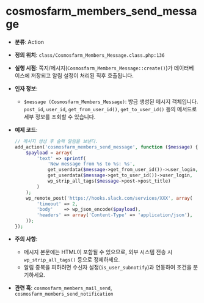 ﻿# cosmosfarm_members_send_message

- **분류**: Action
- **정의 위치**: `class/Cosmosfarm_Members_Message.class.php:136`
- **실행 시점**: 쪽지/메시지(`Cosmosfarm_Members_Message::create()`)가 데이터베이스에 저장되고 알림 설정이 처리된 직후 호출됩니다.
- **인자 정보**:
  - `$message (Cosmosfarm_Members_Message)`: 방금 생성된 메시지 객체입니다. `post_id`, `user_id`, `get_from_user_id()`, `get_to_user_id()` 등의 메서드로 세부 정보를 조회할 수 있습니다.
- **예제 코드**:

  ```php
  // 메시지 생성 후 슬랙 알림을 보낸다.
  add_action('cosmosfarm_members_send_message', function ($message) {
      $payload = array(
          'text' => sprintf(
              'New message from %s to %s: %s',
              get_userdata($message->get_from_user_id())->user_login,
              get_userdata($message->get_to_user_id())->user_login,
              wp_strip_all_tags($message->post->post_title)
          )
      );
      wp_remote_post('https://hooks.slack.com/services/XXX', array(
          'timeout' => 2,
          'body'    => wp_json_encode($payload),
          'headers' => array('Content-Type' => 'application/json'),
      ));
  });
  ```
- **주의 사항**:
  - 메시지 본문에는 HTML이 포함될 수 있으므로, 외부 시스템 전송 시 `wp_strip_all_tags()` 등으로 정제하세요.
  - 알림 중복을 피하려면 수신자 설정(`is_user_subnotify`)과 연동하여 조건을 분기하세요.
- **관련 훅**: `cosmosfarm_members_mail_send`, `cosmosfarm_members_send_notification`
